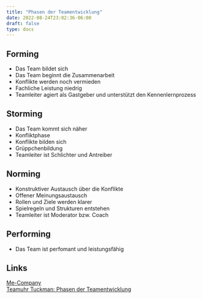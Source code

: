```yaml
---
title: "Phasen der Teamentwicklung"
date: 2022-08-24T23:02:36-06:00
draft: false
type: docs
---
```



## Forming

- Das Team bildet sich
- Das Team beginnt die Zusammenarbeit
- Konflikte werden noch vermieden
- Fachliche Leistung niedrig
- Teamleiter agiert als Gastgeber und unterstützt den Kennenlernprozess

## Storming

- Das Team kommt sich näher
- Konfliktphase
- Konflikte bilden sich
- Grüppchenbildung
- Teamleiter ist Schlichter und Antreiber

## Norming

- Konstruktiver Austausch über die Konflikte
- Offener Meinungsaustausch
- Rollen und Ziele werden klarer
- Spielregeln und Strukturen entstehen
- Teamleiter ist Moderator bzw. Coach

## Performing

- Das Team ist perfomant und leistungsfähig

## Links

[Me-Company](https://www.me-company.de/magazin/forming-storming-norming-performing/)  
[Teamuhr Tuckman: Phasen der Teamentwicklung](https://www.youtube.com/watch?v=TW_B1skghSY)

